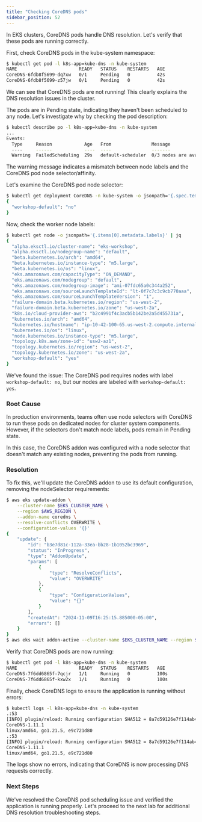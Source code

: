 ```yaml
---
title: "Checking CoreDNS pods"
sidebar_position: 52
---
```


In EKS clusters, CoreDNS pods handle DNS resolution. Let's verify that these pods are running correctly.

First, check CoreDNS pods in the kube-system namespace:

```bash timeout=30
$ kubectl get pod -l k8s-app=kube-dns -n kube-system
NAME                       READY   STATUS    RESTARTS   AGE
CoreDNS-6fdb8f5699-dq7xw   0/1     Pending   0          42s
CoreDNS-6fdb8f5699-z57jw   0/1     Pending   0          42s
```

We can see that CoreDNS pods are not running! This clearly explains the DNS resolution issues in the cluster.

The pods are in Pending state, indicating they haven't been scheduled to any node. Let's investigate why by checking the pod description:

```bash timeout=30
$ kubectl describe po -l k8s-app=kube-dns -n kube-system
...
Events:
  Type     Reason            Age   From               Message
  ----     ------            ----  ----               -------
  Warning  FailedScheduling  29s   default-scheduler  0/3 nodes are available: 3 node(s) didn't match Pod's node affinity/selector. preemption: 0/3 nodes are available: 3 Preemption is not helpful for scheduling.
```

The warning message indicates a mismatch between node labels and the CoreDNS pod node selector/affinity.

Let's examine the CoreDNS pod node selector:

```bash timeout=30
$ kubectl get deployment CoreDNS -n kube-system -o jsonpath='{.spec.template.spec.nodeSelector}' | jq
{
  "workshop-default": "no"
}
```

Now, check the worker node labels:

```bash timeout=30
$ kubectl get node -o jsonpath='{.items[0].metadata.labels}' | jq
{
  "alpha.eksctl.io/cluster-name": "eks-workshop",
  "alpha.eksctl.io/nodegroup-name": "default",
  "beta.kubernetes.io/arch": "amd64",
  "beta.kubernetes.io/instance-type": "m5.large",
  "beta.kubernetes.io/os": "linux",
  "eks.amazonaws.com/capacityType": "ON_DEMAND",
  "eks.amazonaws.com/nodegroup": "default",
  "eks.amazonaws.com/nodegroup-image": "ami-07fdc65a0c344a252",
  "eks.amazonaws.com/sourceLaunchTemplateId": "lt-0f7c7c3c9cb770aaa",
  "eks.amazonaws.com/sourceLaunchTemplateVersion": "1",
  "failure-domain.beta.kubernetes.io/region": "us-west-2",
  "failure-domain.beta.kubernetes.io/zone": "us-west-2a",
  "k8s.io/cloud-provider-aws": "b2c4991f4c3acb5b142be2a5d455731a",
  "kubernetes.io/arch": "amd64",
  "kubernetes.io/hostname": "ip-10-42-100-65.us-west-2.compute.internal",
  "kubernetes.io/os": "linux",
  "node.kubernetes.io/instance-type": "m5.large",
  "topology.k8s.aws/zone-id": "usw2-az1",
  "topology.kubernetes.io/region": "us-west-2",
  "topology.kubernetes.io/zone": "us-west-2a",
  "workshop-default": "yes"
}
```

We've found the issue: The CoreDNS pod requires nodes with label `workshop-default: no`, but our nodes are labeled with `workshop-default: yes`.

### Root Cause

In production environments, teams often use node selectors with CoreDNS to run these pods on dedicated nodes for cluster system components. However, if the selectors don't match node labels, pods remain in Pending state.

In this case, the CoreDNS addon was configured with a node selector that doesn't match any existing nodes, preventing the pods from running.

### Resolution

To fix this, we'll update the CoreDNS addon to use its default configuration, removing the nodeSelector requirements:

```bash timeout=180
$ aws eks update-addon \
    --cluster-name $EKS_CLUSTER_NAME \
    --region $AWS_REGION \
    --addon-name coredns \
    --resolve-conflicts OVERWRITE \
    --configuration-values '{}'
{
    "update": {
        "id": "b3e7d81c-112a-33ea-bb28-1b1052bc3969",
        "status": "InProgress",
        "type": "AddonUpdate",
        "params": [
            {
                "type": "ResolveConflicts",
                "value": "OVERWRITE"
            },
            {
                "type": "ConfigurationValues",
                "value": "{}"
            }
        ],
        "createdAt": "2024-11-09T16:25:15.885000-05:00",
        "errors": []
    }
}
$ aws eks wait addon-active --cluster-name $EKS_CLUSTER_NAME --region $AWS_REGION  --addon-name coredns
```

Verify that CoreDNS pods are now running:

```bash timeout=30
$ kubectl get pod -l k8s-app=kube-dns -n kube-system
NAME                       READY   STATUS    RESTARTS   AGE
CoreDNS-7f6dd6865f-7qcjr   1/1     Running   0          100s
CoreDNS-7f6dd6865f-kxw2x   1/1     Running   0          100s
```

Finally, check CoreDNS logs to ensure the application is running without errors:

```bash timeout=30
$ kubectl logs -l k8s-app=kube-dns -n kube-system
.:53
[INFO] plugin/reload: Running configuration SHA512 = 8a7d59126e7f114ab49c6d2613be93d8ef7d408af8ee61a710210843dc409f03133727e38f64469d9bb180f396c84ebf48a42bde3b3769730865ca9df5eb281c
CoreDNS-1.11.1
linux/amd64, go1.21.5, e9c721d80
.:53
[INFO] plugin/reload: Running configuration SHA512 = 8a7d59126e7f114ab49c6d2613be93d8ef7d408af8ee61a710210843dc409f03133727e38f64469d9bb180f396c84ebf48a42bde3b3769730865ca9df5eb281c
CoreDNS-1.11.1
linux/amd64, go1.21.5, e9c721d80
```

The logs show no errors, indicating that CoreDNS is now processing DNS requests correctly.

### Next Steps

We've resolved the CoreDNS pod scheduling issue and verified the application is running properly. Let's proceed to the next lab for additional DNS resolution troubleshooting steps.
